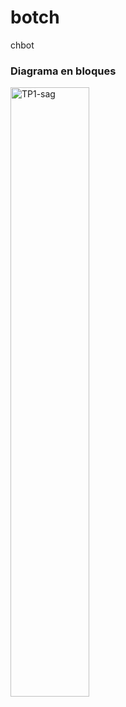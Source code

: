 # botch
chbot

### Diagrama en bloques
  <img src="https://i.ibb.co/4ZwRzrX8/TP1-sag.png" alt="TP1-sag" width="50%"/>
